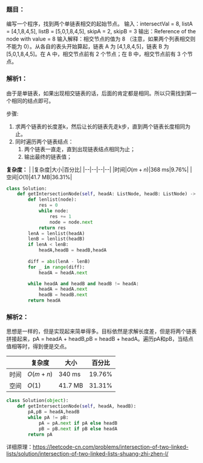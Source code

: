 ### 题目：
编写一个程序，找到两个单链表相交的起始节点。
输入：intersectVal = 8, listA = [4,1,8,4,5], listB = [5,0,1,8,4,5], skipA = 2, skipB = 3
输出：Reference of the node with value = 8
输入解释：相交节点的值为 8 （注意，如果两个列表相交则不能为 0）。从各自的表头开始算起，链表 A 为 [4,1,8,4,5]，链表 B 为 [5,0,1,8,4,5]。在 A 中，相交节点前有 2 个节点；在 B 中，相交节点前有 3 个节点。

### 解析1：
由于是单链表，如果出现相交链表的话，后面的肯定都是相同。所以只需找到第一个相同的结点即可。

步骤:
1. 求两个链表的长度差k，然后让长的链表先走k步，直到两个链表长度相同为止。
2. 同时遍历两个链表结点：
   1. 两个链表一直走，直到出现链表结点相同为止；
   2. 输出最终的链表值；

**复杂度：**
|  |复杂度|大小|百分比|
|--|--|--|--|
|时间|$O(m+n)$|368 ms|9.76%|
|空间|$O(1)$|41.7 MB|36.31%|

```python
class Solution:
    def getIntersectionNode(self, headA: ListNode, headB: ListNode) -> ListNode:
        def lenlist(node):
            res = 0
            while node:
                res += 1
                node = node.next
            return res
        lenA = lenlist(headA)
        lenB = lenlist(headB)
        if lenA < lenB:
            headA,headB = headB,headA
    
        diff = abs(lenA - lenB)
        for _ in range(diff):
            headA = headA.next

        while headA and headB and headB != headA:
            headA = headA.next
            headB = headB.next
        return headA
```

### 解析2：
思想是一样的，但是实现起来简单得多。目标依然是求解长度差，但是将两个链表拼接起来，pA = headA + headB,pB = headB + headA。遍历pA和pB，当结点值相等时，得到便是交点。

|  |复杂度|大小|百分比|
|--|--|--|--|
|时间|$O(m+n)$|340 ms|19.76%|
|空间|$O(1)$|41.7 MB|31.31%|

```python
class Solution(object):
    def getIntersectionNode(self, headA, headB):
        pA,pB = headA,headB
        while pA != pB:
            pA = pA.next if pA else headB
            pB = pB.next if pB else headA
        return pA
```

详细原理：https://leetcode-cn.com/problems/intersection-of-two-linked-lists/solution/intersection-of-two-linked-lists-shuang-zhi-zhen-l/